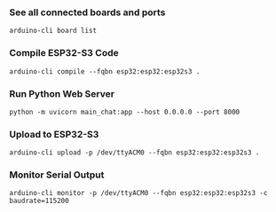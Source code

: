 ### See all connected boards and ports
```shell
arduino-cli board list
```

### Compile ESP32-S3 Code
```shell
arduino-cli compile --fqbn esp32:esp32:esp32s3 . 
```

### Run Python Web Server
```shell
python -m uvicorn main_chat:app --host 0.0.0.0 --port 8000
```

### Upload to ESP32-S3
```shell
arduino-cli upload -p /dev/ttyACM0 --fqbn esp32:esp32:esp32s3 .
```

### Monitor Serial Output
```shell
arduino-cli monitor -p /dev/ttyACM0 --fqbn esp32:esp32:esp32s3 -c baudrate=115200
```


